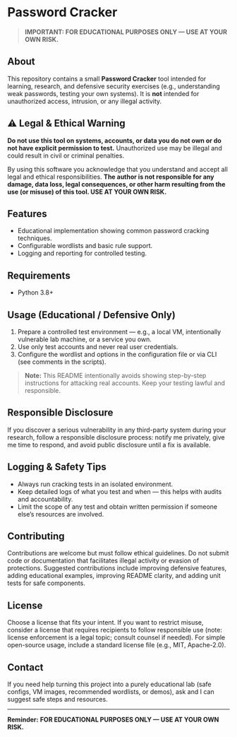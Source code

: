 # Password Cracker

> **IMPORTANT: FOR EDUCATIONAL PURPOSES ONLY — USE AT YOUR OWN RISK.**

## About

This repository contains a small **Password Cracker** tool intended for learning, research, and defensive security exercises (e.g., understanding weak passwords, testing your own systems). It is **not** intended for unauthorized access, intrusion, or any illegal activity.

## ⚠️ Legal & Ethical Warning

**Do not use this tool on systems, accounts, or data you do not own or do not have explicit permission to test.** Unauthorized use may be illegal and could result in civil or criminal penalties.

By using this software you acknowledge that you understand and accept all legal and ethical responsibilities. **The author is not responsible for any damage, data loss, legal consequences, or other harm resulting from the use (or misuse) of this tool. USE AT YOUR OWN RISK.**

## Features

* Educational implementation showing common password cracking techniques.
* Configurable wordlists and basic rule support.
* Logging and reporting for controlled testing.

## Requirements

* Python 3.8+



## Usage (Educational / Defensive Only)

1. Prepare a controlled test environment — e.g., a local VM, intentionally vulnerable lab machine, or a service you own.
2. Use only test accounts and never real user credentials.
3. Configure the wordlist and options in the configuration file or via CLI (see comments in the scripts).



> **Note:** This README intentionally avoids showing step-by-step instructions for attacking real accounts. Keep your testing lawful and responsible.

## Responsible Disclosure

If you discover a serious vulnerability in any third-party system during your research, follow a responsible disclosure process: notify me privately, give me time to respond, and avoid public disclosure until a fix is available.

## Logging & Safety Tips

* Always run cracking tests in an isolated environment.
* Keep detailed logs of what you test and when — this helps with audits and accountability.
* Limit the scope of any test and obtain written permission if someone else’s resources are involved.

## Contributing

Contributions are welcome but must follow ethical guidelines. Do not submit code or documentation that facilitates illegal activity or evasion of protections. Suggested contributions include improving defensive features, adding educational examples, improving README clarity, and adding unit tests for safe components.

## License

Choose a license that fits your intent. If you want to restrict misuse, consider a license that requires recipients to follow responsible use (note: license enforcement is a legal topic; consult counsel if needed). For simple open-source usage, include a standard license file (e.g., MIT, Apache-2.0).

## Contact

If you need help turning this project into a purely educational lab (safe configs, VM images, recommended wordlists, or demos), ask and I can suggest safe steps and resources.

---

**Reminder:** **FOR EDUCATIONAL PURPOSES ONLY — USE AT YOUR OWN RISK.**
